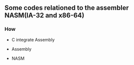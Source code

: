 ## Some codes relationed to the assembler NASM(IA-32 and x86-64)

### How 

* C integrate Assembly

* Assembly

* NASM
